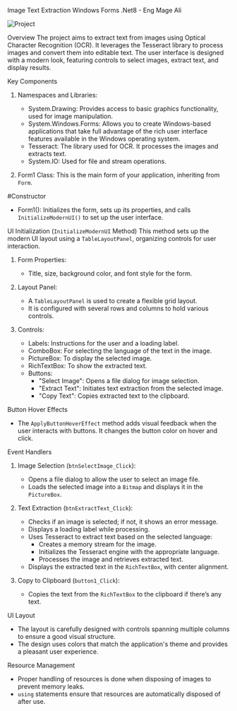 Image Text Extraction Windows Forms .Net8 - Eng Mage Ali
 
![Project](https://github.com/user-attachments/assets/1b28ffd5-bad8-4f1d-983c-7bc0310012e2)

Overview
The project aims to extract text from images using Optical Character Recognition (OCR). It leverages the Tesseract library to process images and convert them into editable text. The user interface is designed with a modern look, featuring controls to select images, extract text, and display results.

Key Components

1. Namespaces and Libraries:
   - System.Drawing: Provides access to basic graphics functionality, used for image manipulation.
   - System.Windows.Forms: Allows you to create Windows-based applications that take full advantage of the rich user interface features available in the Windows operating system.
   - Tesseract: The library used for OCR. It processes the images and extracts text.
   - System.IO: Used for file and stream operations.

2. Form1 Class:
   This is the main form of your application, inheriting from `Form`.

#Constructor
- Form1(): Initializes the form, sets up its properties, and calls `InitializeModernUI()` to set up the user interface.

UI Initialization (`InitializeModernUI` Method)
This method sets up the modern UI layout using a `TableLayoutPanel`, organizing controls for user interaction.

1. Form Properties:
   - Title, size, background color, and font style for the form.

2. Layout Panel:
   - A `TableLayoutPanel` is used to create a flexible grid layout.
   - It is configured with several rows and columns to hold various controls.

3. Controls:
   - Labels: Instructions for the user and a loading label.
   - ComboBox: For selecting the language of the text in the image.
   - PictureBox: To display the selected image.
   - RichTextBox: To show the extracted text.
   - Buttons: 
     - "Select Image": Opens a file dialog for image selection.
     - "Extract Text": Initiates text extraction from the selected image.
     - "Copy Text": Copies extracted text to the clipboard.

Button Hover Effects
- The `ApplyButtonHoverEffect` method adds visual feedback when the user interacts with buttons. It changes the button color on hover and click.

Event Handlers

1. Image Selection (`btnSelectImage_Click`):
   - Opens a file dialog to allow the user to select an image file.
   - Loads the selected image into a `Bitmap` and displays it in the `PictureBox`.

2. Text Extraction (`btnExtractText_Click`):
   - Checks if an image is selected; if not, it shows an error message.
   - Displays a loading label while processing.
   - Uses Tesseract to extract text based on the selected language:
     - Creates a memory stream for the image.
     - Initializes the Tesseract engine with the appropriate language.
     - Processes the image and retrieves extracted text.
   - Displays the extracted text in the `RichTextBox`, with center alignment.

3. Copy to Clipboard (`button1_Click`):
   - Copies the text from the `RichTextBox` to the clipboard if there’s any text.

UI Layout
- The layout is carefully designed with controls spanning multiple columns to ensure a good visual structure.
- The design uses colors that match the application's theme and provides a pleasant user experience.

Resource Management
- Proper handling of resources is done when disposing of images to prevent memory leaks.
- `using` statements ensure that resources are automatically disposed of after use.

